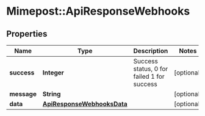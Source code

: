 # Mimepost::ApiResponseWebhooks

## Properties
Name | Type | Description | Notes
------------ | ------------- | ------------- | -------------
**success** | **Integer** | Success status, 0 for failed 1 for success | [optional] 
**message** | **String** |  | [optional] 
**data** | [**ApiResponseWebhooksData**](ApiResponseWebhooksData.md) |  | [optional] 


